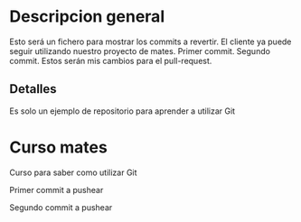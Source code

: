
# Descripcion general

Esto será un fichero para mostrar los commits a revertir. El cliente ya puede seguir utilizando nuestro proyecto de mates. Primer commit. Segundo commit. Estos serán mis cambios para el pull-request.

## Detalles

   Es solo un ejemplo de repositorio para aprender a utilizar Git
   
# Curso mates

   Curso para saber como utilizar Git

Primer commit a pushear

Segundo commit a pushear



